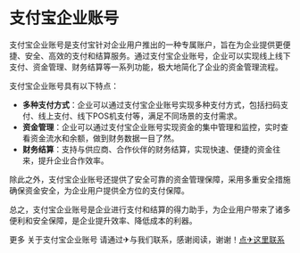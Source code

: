 # 支付宝企业账号

支付宝企业账号是支付宝针对企业用户推出的一种专属账户，旨在为企业提供更便捷、安全、高效的支付和结算服务。通过支付宝企业账号，企业可以实现线上线下支付、资金管理、财务结算等一系列功能，极大地简化了企业的资金管理流程。

支付宝企业账号具有以下特点：
- **多种支付方式**：企业可以通过支付宝企业账号实现多种支付方式，包括扫码支付、线上支付、线下POS机支付等，满足不同场景的支付需求。
- **资金管理**：企业可以通过支付宝企业账号实现资金的集中管理和监控，实时查看资金流水和余额，做到财务数据一目了然。
- **财务结算**：支持与供应商、合作伙伴的财务结算，实现快速、便捷的资金往来，提升企业合作效率。

除此之外，支付宝企业账号还提供了安全可靠的资金管理保障，采用多重安全措施确保资金安全，为企业用户提供全方位的支付保障。

总之，支付宝企业账号是企业进行支付和结算的得力助手，为企业用户带来了诸多便利和安全保障，是企业提升效率、降低成本的利器。

更多 关于支付宝企业账号 请通过✈与我们联系，感谢阅读，谢谢！[点✈这里联系](https://c.k02.cc)